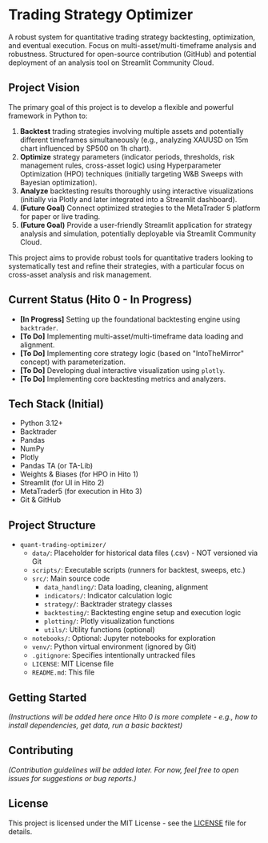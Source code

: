 # Trading Strategy Optimizer

A robust system for quantitative trading strategy backtesting, optimization, and eventual execution. Focus on multi-asset/multi-timeframe analysis and robustness. Structured for open-source contribution (GitHub) and potential deployment of an analysis tool on Streamlit Community Cloud.

## Project Vision

The primary goal of this project is to develop a flexible and powerful framework in Python to:
1.  **Backtest** trading strategies involving multiple assets and potentially different timeframes simultaneously (e.g., analyzing XAUUSD on 15m chart influenced by SP500 on 1h chart).
2.  **Optimize** strategy parameters (indicator periods, thresholds, risk management rules, cross-asset logic) using Hyperparameter Optimization (HPO) techniques (initially targeting W&B Sweeps with Bayesian optimization).
3.  **Analyze** backtesting results thoroughly using interactive visualizations (initially via Plotly and later integrated into a Streamlit dashboard).
4.  **(Future Goal)** Connect optimized strategies to the MetaTrader 5 platform for paper or live trading.
5.  **(Future Goal)** Provide a user-friendly Streamlit application for strategy analysis and simulation, potentially deployable via Streamlit Community Cloud.

This project aims to provide robust tools for quantitative traders looking to systematically test and refine their strategies, with a particular focus on cross-asset analysis and risk management.

## Current Status (Hito 0 - In Progress)

*   **[In Progress]** Setting up the foundational backtesting engine using `backtrader`.
*   **[To Do]** Implementing multi-asset/multi-timeframe data loading and alignment.
*   **[To Do]** Implementing core strategy logic (based on "IntoTheMirror" concept) with parameterization.
*   **[To Do]** Developing dual interactive visualization using `plotly`.
*   **[To Do]** Implementing core backtesting metrics and analyzers.

## Tech Stack (Initial)

*   Python 3.12+
*   Backtrader
*   Pandas
*   NumPy
*   Plotly
*   Pandas TA (or TA-Lib)
*   Weights & Biases (for HPO in Hito 1)
*   Streamlit (for UI in Hito 2)
*   MetaTrader5 (for execution in Hito 3)
*   Git & GitHub



## Project Structure

*   `quant-trading-optimizer/`
    *   `data/`: Placeholder for historical data files (.csv) - NOT versioned via Git
    *   `scripts/`: Executable scripts (runners for backtest, sweeps, etc.)
    *   `src/`: Main source code
        *   `data_handling/`: Data loading, cleaning, alignment
        *   `indicators/`: Indicator calculation logic
        *   `strategy/`: Backtrader strategy classes
        *   `backtesting/`: Backtesting engine setup and execution logic
        *   `plotting/`: Plotly visualization functions
        *   `utils/`: Utility functions (optional)
    *   `notebooks/`: Optional: Jupyter notebooks for exploration
    *   `venv/`: Python virtual environment (ignored by Git)
    *   `.gitignore`: Specifies intentionally untracked files
    *   `LICENSE`: MIT License file
    *   `README.md`: This file



## Getting Started

*(Instructions will be added here once Hito 0 is more complete - e.g., how to install dependencies, get data, run a basic backtest)*

## Contributing

*(Contribution guidelines will be added later. For now, feel free to open issues for suggestions or bug reports.)*

## License

This project is licensed under the MIT License - see the [LICENSE](LICENSE) file for details.